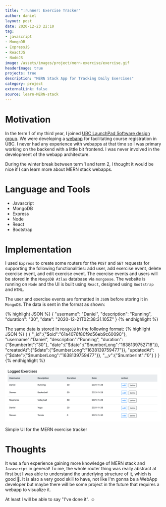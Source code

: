 ```yaml
---
title: ":runner: Exercise Tracker"
author: daniel
layout: post
date: 2020-12-23 22:10
tag: 
- javascript
- MongoDB
- ExpressJS
- ReactJS
- NodeJS
image: /assets/images/project/mern-exercise/exercise.gif
headerImage: true
projects: true
description: "MERN Stack App for Tracking Daily Exercises"
category: project
externalLink: false
source: learn-MERN-stack
---
```


# Motivation
In the term 1 of my third year, I joined [UBC LaunchPad Software design group][1]. We were developing a [webapp][2] for facilitating course registration in UBC. I never had any experience with webapps at that time so I was primary working on the backend with a little bit frontend. I was never involved in the development of the webapp architecture. 

During the winter break between term 1 and term 2, I thought it would be nice if I can learn more about MERN stack webapps. 

# Language and Tools
- Javascript
- MongoDB
- Express
- Node
- React
- Bootstrap

# Implementation
I used `Express` to create some routers for the `POST` and `GET` requests for supporting the following functionalities: add user, add exercise event, delete exercise event, and edit exercise event. The exercise events and users will be stored in the `MongoDB Atlas` database via `mongoose`. The website is running on `Node` and the UI is built using `React`, designed using `Bootstrap` and `HTML`. 

[comment]: # (TODO: Add diagram for routers)

The user and exercise events are formatted in `JSON` before storing it in `MongoDB`. The data is sent in the format as shown: 

{% highlight JSON %}
{
	"username": "Daniel",
	"description": "Running",
	"duration": "30",
	"date": "2020-12-21T02:38:31.105Z"
}
{% endhighlight %}

The same data is stored in `MongoDB` in the following format: 
{% highlight JSON %}
{
    {
        "_id":{"$oid":"61a4076f80f9d56eb9c60090"},
        "username":"Daniel",
        "description":"Running",
        "duration":{"$numberInt":"30"},
        "date":{"$date":{"$numberLong":"1638139752718"}},
        "createdAt":{"$date":{"$numberLong":"1638139759477"}},
        "updatedAt":{"$date":{"$numberLong":"1638139759477"}},
        "__v":{"$numberInt":"0"}
    }
}
{% endhighlight %}

![Architecture][3]
<figcaption class="caption">Simple UI for the MERN exercise tracker</figcaption>

# Thoughts
It was a fun experience gaining more knowledge of MERN stack and `Javascript` in general! To me, the whole router thing was really abstract at first but I was able to understand the underlying structure of it, which is good :slightly_smiling_face:. It is also a very good skill to have, not like I'm gonna be a WebApp developer but maybe there will be some project in the future that requires a webapp to visualize it. 

At least I will be able to say "I've done it". ☺

[1]: /designTeams/launchpad
[2]: https://github.com/ubclaunchpad/life-at-ubc
[3]: /assets/images/project/mern-exercise/demo.png